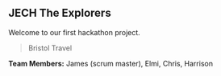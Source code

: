 ## JECH The Explorers
Welcome to our first hackathon project.
> Bristol Travel

**Team Members:** James (scrum master), Elmi, Chris, Harrison 
